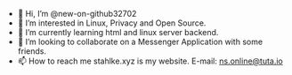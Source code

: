 - 👋 Hi, I’m @new-on-github32702
- 👀 I’m interested in Linux, Privacy and Open Source.
- 🌱 I’m currently learning html and linux server backend.
- 💞️ I’m looking to collaborate on a Messenger Application with some friends.
- 📫 How to reach me stahlke.xyz is my website. E-mail: ns.online@tuta.io

<!---
new-on-github32702/new-on-github32702 is a ✨ special ✨ repository because its `README.md` (this file) appears on your GitHub profile.
You can click the Preview link to take a look at your changes.
--->
